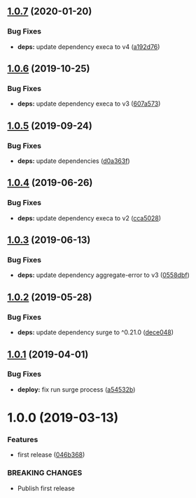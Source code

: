 ## [1.0.7](https://github.com/eclass/semantic-release-surge/compare/v1.0.6...v1.0.7) (2020-01-20)


### Bug Fixes

* **deps:** update dependency execa to v4 ([a192d76](https://github.com/eclass/semantic-release-surge/commit/a192d7673c1c66e0aa1a9fe6e1d347de07ebc9d9))

## [1.0.6](https://github.com/eclass/semantic-release-surge/compare/v1.0.5...v1.0.6) (2019-10-25)


### Bug Fixes

* **deps:** update dependency execa to v3 ([607a573](https://github.com/eclass/semantic-release-surge/commit/607a5739a67e36793298bb75c4435f2455e75105))

## [1.0.5](https://github.com/eclass/semantic-release-surge/compare/v1.0.4...v1.0.5) (2019-09-24)


### Bug Fixes

* **deps:** update dependencies ([d0a363f](https://github.com/eclass/semantic-release-surge/commit/d0a363f))

## [1.0.4](https://github.com/eclass/semantic-release-surge/compare/v1.0.3...v1.0.4) (2019-06-26)


### Bug Fixes

* **deps:** update dependency execa to v2 ([cca5028](https://github.com/eclass/semantic-release-surge/commit/cca5028))

## [1.0.3](https://github.com/eclass/semantic-release-surge/compare/v1.0.2...v1.0.3) (2019-06-13)


### Bug Fixes

* **deps:** update dependency aggregate-error to v3 ([0558dbf](https://github.com/eclass/semantic-release-surge/commit/0558dbf))

## [1.0.2](https://github.com/eclass/semantic-release-surge/compare/v1.0.1...v1.0.2) (2019-05-28)


### Bug Fixes

* **deps:** update dependency surge to ^0.21.0 ([dece048](https://github.com/eclass/semantic-release-surge/commit/dece048))

## [1.0.1](https://github.com/eclass/semantic-release-surge/compare/v1.0.0...v1.0.1) (2019-04-01)


### Bug Fixes

* **deploy:** fix run surge process ([a54532b](https://github.com/eclass/semantic-release-surge/commit/a54532b))

# 1.0.0 (2019-03-13)


### Features

* first release ([046b368](https://github.com/eclass/semantic-release-surge/commit/046b368))


### BREAKING CHANGES

* Publish first release
